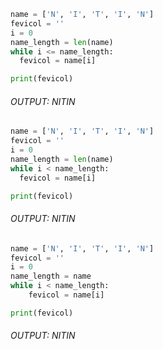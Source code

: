 ```python
name = ['N', 'I', 'T', 'I', 'N']
fevicol = ''
i = 0
name_length = len(name)
while i <= name_length:
  fevicol = name[i]

print(fevicol)
```
###### OUTPUT: NITIN


```python
name = ['N', 'I', 'T', 'I', 'N']
fevicol = ''
i = 0
name_length = len(name)
while i < name_length:
  fevicol = name[i]

print(fevicol)
```
###### OUTPUT: NITIN


```python
name = ['N', 'I', 'T', 'I', 'N']
fevicol = ''
i = 0
name_length = name
while i < name_length:
    fevicol = name[i]

print(fevicol)
```
###### OUTPUT: NITIN
